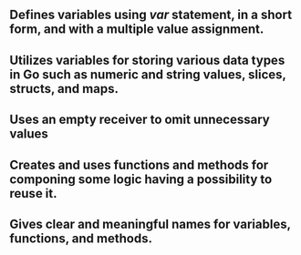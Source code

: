 ## Defines variables using _var_ statement, in a short form, and with a multiple value assignment.
## Utilizes variables for storing various data types in Go such as numeric and string values, slices, structs, and maps.
## Uses an empty receiver to omit unnecessary values
## Creates and uses functions and methods for componing some logic having a possibility to reuse it.
## Gives clear and meaningful names for variables, functions, and methods.